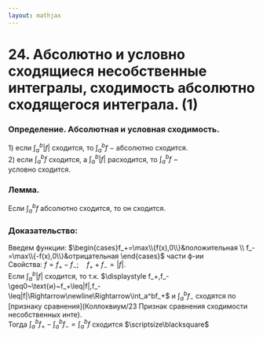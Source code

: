 ```yaml
---  
layout: mathjax  
---  
```

  
# 24. Абсолютно и условно сходящиеся несобственные интегралы, сходимость абсолютно сходящегося интеграла. (1)  
  
### Определение. Абсолютная и условная сходимость.  
$1)$ если $\displaystyle\int_{a}^{b}|f|$ сходится, то $\displaystyle\int_{a}^{b}f~-~$абсолютно сходится.  
$2)$ если $\displaystyle\int_{a}^{b}f$ сходится, а $\displaystyle\int_{a}^{b}|f|$ расходится, то $\displaystyle\int_{a}^{b}f~-~$  
условно сходится.  
  
### Лемма.  
Если $\displaystyle\int_{a}^{b}f~$абсолютно сходится, то он сходится.  
  
### Доказательство:  
Введем функции: $\begin{cases}f_+=\max\\{f(x),0\\}&положительная  
\\  
f_-=\max\\{-f(x),0\\}&отрицательная  
\end{cases}$ части ф-ии  
Свойства: $f=f_+-f_-;\quad f_++f_-=|f|.$  
Если $\displaystyle\int_a^b|f|$ сходится, то т.к. $\displaystyle f_+,f_-\geq0~\text{и}~f_+\leq|f|,f_-\leq|f|\Rightarrow\newline\Rightarrow\int_a^bf_+$ и $\displaystyle\int_a^bf_-$ сходятся по [признаку сравнения](Коллоквиум/23 Признак сравнения сходимости несобственных инте).  
Тогда $\displaystyle\int_a^bf_+-\int_a^bf_-=\int_a^bf$  сходится  $\scriptsize\blacksquare$  
